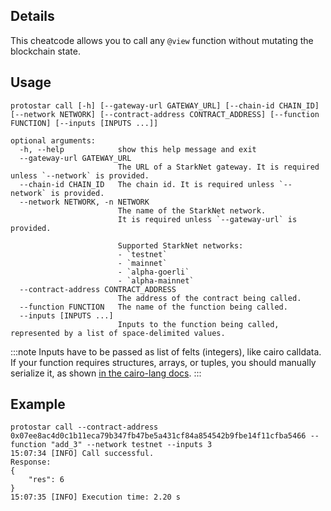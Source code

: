 ## Details
This cheatcode allows you to call any `@view` function without mutating the blockchain state.  
## Usage
```
protostar call [-h] [--gateway-url GATEWAY_URL] [--chain-id CHAIN_ID] [--network NETWORK] [--contract-address CONTRACT_ADDRESS] [--function FUNCTION] [--inputs [INPUTS ...]]

optional arguments:
  -h, --help            show this help message and exit
  --gateway-url GATEWAY_URL
                        The URL of a StarkNet gateway. It is required unless `--network` is provided.
  --chain-id CHAIN_ID   The chain id. It is required unless `--network` is provided.
  --network NETWORK, -n NETWORK
                        The name of the StarkNet network.
                        It is required unless `--gateway-url` is provided.

                        Supported StarkNet networks:
                        - `testnet`
                        - `mainnet`
                        - `alpha-goerli`
                        - `alpha-mainnet`
  --contract-address CONTRACT_ADDRESS
                        The address of the contract being called.
  --function FUNCTION   The name of the function being called.
  --inputs [INPUTS ...]
                        Inputs to the function being called, represented by a list of space-delimited values.
```
:::note
Inputs have to be passed as list of felts (integers), like cairo calldata. If your function requires structures, arrays, or tuples, you should manually serialize it, as shown [in the cairo-lang docs](https://www.cairo-lang.org/docs/hello_starknet/more_features.html#array-arguments-in-calldata).
:::

## Example

```shell 
protostar call --contract-address 0x07ee8ac4d0c1b11eca79b347fb47be5a431cf84a854542b9fbe14f11cfba5466 --function "add_3" --network testnet --inputs 3
15:07:34 [INFO] Call successful.
Response:
{
    "res": 6
}
15:07:35 [INFO] Execution time: 2.20 s
```